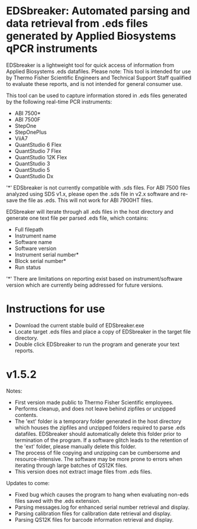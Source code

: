 # EDSbreaker: Automated parsing and data retrieval from .eds files generated by Applied Biosystems qPCR instruments

EDSbreaker is a lightweight tool for quick access of information from Applied Biosystems .eds datafiles. Please note: This tool is intended for use by Thermo Fisher Scientific Engineers and Technical Support Staff qualified to evaluate these reports, and is not intended for general consumer use.

This tool can be used to capture information stored in .eds files generated by the following real-time PCR instruments:
- ABI 7500*
- ABI 7500F
- StepOne
- StepOnePlus
- ViiA7
- QuantStudio 6 Flex
- QuantStudio 7 Flex
- QuantStudio 12K Flex
- QuantStudio 3
- QuantStudio 5
- QuantStudio Dx

'*' EDSbreaker is not currently compatible with .sds files. For ABI 7500 files analyzed using SDS v1.x, please open the .sds file in v2.x software and re-save the file as .eds. This will not work for ABI 7900HT files.

EDSbreaker will iterate through all .eds files in the host directory and generate one text file per parsed .eds file, which contains:
- Full filepath
- Instrument name
- Software name
- Software version
- Instrument serial number*
- Block serial number*
- Run status

'*' There are limitations on reporting exist based on instrument/software version which are currently being addressed for future versions.

# Instructions for use
- Download the current stable build of EDSbreaker.exe
- Locate target .eds files and place a copy of EDSbreaker in the target file directory.
- Double click EDSbreaker to run the program and generate your text reports.

# v1.5.2

Notes:
- First version made public to Thermo Fisher Scientific employees.
- Performs cleanup, and does not leave behind zipfiles or unzipped contents.
- The 'ext' folder is a temporary folder generated in the host directory which houses the zipfiles and unzipped folders required to parse .eds datafiles. EDSbreaker should automatically delete this folder prior to termination of the program. If a software glitch leads to the retention of the 'ext' folder, please manually delete this folder.
- The process of file copying and unzipping can be cumbersome and resource-intensive. The software may be more prone to errors when iterating through large batches of QS12K files.
- This version does not extract image files from .eds files.

Updates to come:
- Fixed bug which causes the program to hang when evaluating non-eds files saved with the .eds extension.
- Parsing messages.log for enhanced serial number retrieval and display.
- Parsing calibration files for calibration date retrieval and display.
- Parsing QS12K files for barcode information retrieval and display.
